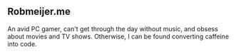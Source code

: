 ## Robmeijer.me

An avid PC gamer, can't get through the day without music, and obsess about movies and TV shows. Otherwise, I can be
found converting caffeine into code.
